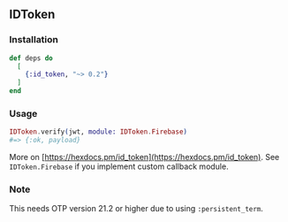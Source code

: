## IDToken

### Installation

```elixir
def deps do
  [
    {:id_token, "~> 0.2"}
  ]
end
```

### Usage

```elixir
IDToken.verify(jwt, module: IDToken.Firebase)
#=> {:ok, payload}
```

More on [https://hexdocs.pm/id_token](https://hexdocs.pm/id_token).
See `IDToken.Firebase` if you implement custom callback module.

### Note

This needs OTP version 21.2 or higher due to using `:persistent_term`.
